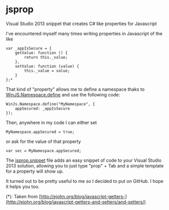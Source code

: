 # jsprop
Visual Studio 2013 snippet that creates C# like properties for Javascript

I've encountered myself many times writing properties in Javascript of the like

	var _appIsSecure = {
		getValue: function () {
			return this._value;
		},
		setValue: function (value) {
			this._value = value;
		}
	};*

That kind of "property" allows me to define a namespace thaks to [WinJS.Namespace.define](https://msdn.microsoft.com/en-us/library/windows/apps/br212667.aspx) and use the following code:

	WinJs.Namespace.define("MyNamespace", {
		appSecured: _appIsSecure
	});

Then, anywhere in my code I can either set 

	MyNamespace.appSecured = true;

or ask for the value of that property

	var sec = MyNamespace.appSecured;

The [jsprop.snippet](jsprop.snippet) file adds an easy snippet of code to your Visual Studio 2013 solution, allowing you to just type "prop" + Tab and a simple template for a property will show up.

It turned out to be pretty useful to me so I decided to put on GitHub. I hope it helps you too.

(*): Taken from [http://ejohn.org/blog/javascript-getters-](http://ejohn.org/blog/javascript-getters-and-setters/and-setters/)
